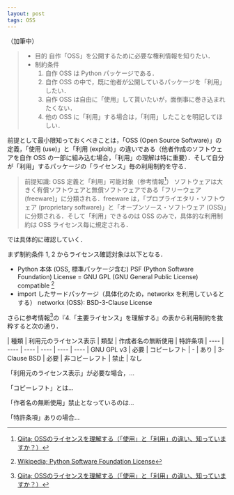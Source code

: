 ```yaml
---
layout: post
tags: OSS
---
```

（加筆中）

> + 目的
>   自作「OSS」を公開するために必要な権利情報を知りたい．
> + 制約条件
>   1. 自作 OSS は Python パッケージである．
>   1. 自作 OSS の中で，既に他者が公開しているパッケージを「利用」したい．
>   1. 自作 OSS は自由に「使用」して貰いたいが，面倒事に巻き込まれたくない．
>   1. 他の OSS に「利用」する場合は，「利用」したことを明記してほしい．

前提として最小限知っておくべきことは，「OSS (Open Source Software)」の定義，「使用 (use)」と「利用 (exploit)」の違いである（他者作成のソフトウェアを自作 OSS の一部に組み込む場合，「利用」の理解は特に重要）．そして自分が「利用」するパッケージの「ライセンス」毎の利用制約を守る．

> 前提知識: OSS 定義と「利用」可能対象（参考情報[^1]）
> ソフトウェアは大きく有償ソフトウェアと無償ソフトウェアである「フリーウェア (freeware)」に分類される．freeware は，「プロプライエタリ・ソフトウェア (proprietary software)」と「オープンソース・ソフトウェア (OSS)」に分類される．そして「利用」できるのは OSS のみで，具体的な利用制約は OSS ライセンス毎に規定される．

では具体的に確認していく．

まず制約条件 1, 2 からライセンス確認対象は以下となる．

+ Python 本体 (OSS, 標準パッケージ含む)
PSF (Python Software Foundation) License = GNU GPL (GNU General Public License) compatible [^2]
+ import したサードパッケージ（具体化のため，networkx を利用しているとする）
networkx (OSS): BSD-3-Clause License

さらに参考情報[^1]の『4.「主要ライセンス」を理解する』の表から利用制約を抜粋すると次の通り．

| 種類 | 利用元のライセンス表示 | 類型 | 作成者名の無断使用 | 特許条項
| ---- | ---- | ---- | ---- | ---- | ----
| GNU GPL v3 | 必要 | コピーレフト | - | あり
| 3-Clause BSD | 必要 | 非コピーレフト | 禁止 | なし

「利用元のライセンス表示」が必要な場合，…

「コピーレフト」とは…

「作者名の無断使用」禁止となっているのは…

「特許条項」ありの場合…

[^1]: [Qiita; OSSのライセンスを理解する（「使用」と「利用」の違い、知っていますか？）](https://qiita.com/bremen/items/c5aa9446e73aa4bc1de0)
[^2]: [Wikipedia; Python Software Foundation License](https://ja.wikipedia.org/wiki/Python_Software_Foundation_License)